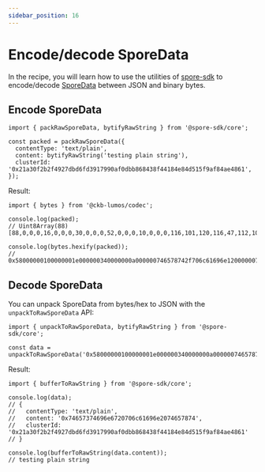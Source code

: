 ```yaml
---
sidebar_position: 16
---
```


# Encode/decode SporeData

In the recipe, you will learn how to use the utilities of [spore-sdk](/resources/spore-sdk) to encode/decode [SporeData](/basics/technical-design/#spore-cell) between JSON and binary bytes.

## Encode SporeData

```tsx
import { packRawSporeData, bytifyRawString } from '@spore-sdk/core';

const packed = packRawSporeData({
  contentType: 'text/plain',
  content: bytifyRawString('testing plain string'),
  clusterId: '0x21a30f2b2f4927dbd6fd3917990af0dbb868438f44184e84d515f9af84ae4861',
});
```

Result:

```tsx
import { bytes } from '@ckb-lumos/codec';

console.log(packed);
// Uint8Array(88) [88,0,0,0,16,0,0,0,30,0,0,0,52,0,0,0,10,0,0,0,116,101,120,116,47,112,108,97,105,110,18,0,0,0,116,101,115,116,105,110,103,32,112,108,97,105,110,32,116,101,120,116,32,0,0,0,33,163,15,43,47,73,39,219,214,253,57,23,153,10,240,219,184,104,67,143,68,24,78,132,213,21,249,175,132,174,72,97]

console.log(bytes.hexify(packed));
// 0x58000000100000001e000000340000000a000000746578742f706c61696e1200000074657374696e6720706c61696e20746578742000000021a30f2b2f4927dbd6fd3917990af0dbb868438f44184e84d515f9af84ae4861
```

## Decode SporeData

You can unpack SporeData from bytes/hex to JSON with the `unpackToRawSporeData` API:

```tsx
import { unpackToRawSporeData, bytifyRawString } from '@spore-sdk/core';

const data = unpackToRawSporeData('0x58000000100000001e000000340000000a000000746578742f706c61696e1200000074657374696e6720706c61696e20746578742000000021a30f2b2f4927dbd6fd3917990af0dbb868438f44184e84d515f9af84ae4861');
```

Result:

```tsx
import { bufferToRawString } from '@spore-sdk/core';

console.log(data);
// {
//   contentType: 'text/plain',
//   content: '0x74657374696e6720706c61696e2074657874',
//   clusterId: '0x21a30f2b2f4927dbd6fd3917990af0dbb868438f44184e84d515f9af84ae4861'
// }

console.log(bufferToRawString(data.content));
// testing plain string
```
